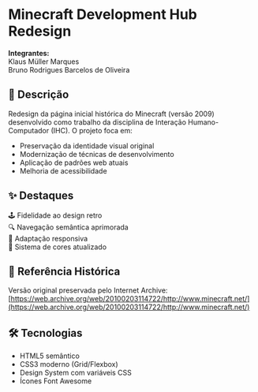 # Minecraft Development Hub Redesign

**Integrantes:**  
Klaus Müller Marques  
Bruno Rodrigues Barcelos de Oliveira  

## 📝 Descrição
Redesign da página inicial histórica do Minecraft (versão 2009) desenvolvido como trabalho da disciplina de Interação Humano-Computador (IHC). O projeto foca em:

- Preservação da identidade visual original
- Modernização de técnicas de desenvolvimento
- Aplicação de padrões web atuais
- Melhoria de acessibilidade

## ✨ Destaques
🕹️ Fidelidade ao design retro  
🔍 Navegação semântica aprimorada  
📱 Adaptação responsiva  
🎨 Sistema de cores atualizado  

## 📌 Referência Histórica
Versão original preservada pelo Internet Archive:  
[https://web.archive.org/web/20100203114722/http://www.minecraft.net/](https://web.archive.org/web/20100203114722/http://www.minecraft.net/)

## 🛠 Tecnologias
- HTML5 semântico
- CSS3 moderno (Grid/Flexbox)
- Design System com variáveis CSS
- Ícones Font Awesome

